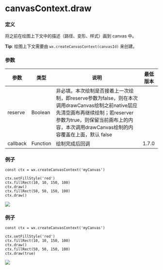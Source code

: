 <!-- https://mp.weixin.qq.com/debug/wxadoc/dev/api/canvas/draw.html -->

canvasContext.draw
==================

### 定义

将之前在绘图上下文中的描述（路径、变形、样式）画到 canvas 中。

**Tip**: 绘图上下文需要由 `wx.createCanvasContext(canvasId)` 来创建。

### 参数

  参数       |  类型       |  说明                                                                                                                                       | 最低版本 
-------------|-------------|---------------------------------------------------------------------------------------------------------------------------------------------|----------
  reserve    |  Boolean    |非必填。本次绘制是否接着上一次绘制，即reserve参数为false，则在本次调用drawCanvas绘制之前native层应先清空画布再继续绘制；若reserver参数为true，则保留当前画布上的内容，本次调用drawCanvas绘制的内容覆盖在上面，默认 false|          
  callback   |  Function   |  绘制完成后回调                                                                                                                             |  1.7.0   

### 例子

    const ctx = wx.createCanvasContext('myCanvas')
    
    ctx.setFillStyle('red')
    ctx.fillRect(10, 10, 150, 100)
    ctx.draw()
    ctx.fillRect(50, 50, 150, 100)
    ctx.draw()
    

![](https://mp.weixin.qq.com/debug/wxadoc/dev/image/canvas/un-reserve.png?t=201838)

### 例子

    const ctx = wx.createCanvasContext('myCanvas')
    
    ctx.setFillStyle('red')
    ctx.fillRect(10, 10, 150, 100)
    ctx.draw()
    ctx.fillRect(50, 50, 150, 100)
    ctx.draw(true)
    

![](https://mp.weixin.qq.com/debug/wxadoc/dev/image/canvas/reserve.png?t=201838)

